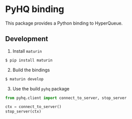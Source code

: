 # PyHQ binding
This package provides a Python binding to HyperQueue.

## Development
1) Install `maturin`
```bash
$ pip install maturin
```
2) Build the bindings
```bash
$ maturin develop
```
3) Use the build `pyhq` package
```python
from pyhq.client import connect_to_server, stop_server

ctx = connect_to_server()
stop_server(ctx)
```
